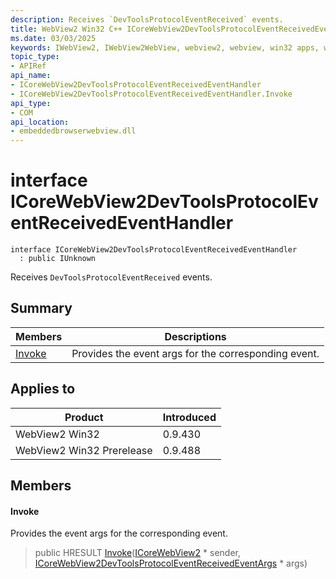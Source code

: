 ```yaml
---
description: Receives `DevToolsProtocolEventReceived` events.
title: WebView2 Win32 C++ ICoreWebView2DevToolsProtocolEventReceivedEventHandler
ms.date: 03/03/2025
keywords: IWebView2, IWebView2WebView, webview2, webview, win32 apps, win32, edge, ICoreWebView2, ICoreWebView2Controller, browser control, edge html, ICoreWebView2DevToolsProtocolEventReceivedEventHandler
topic_type: 
- APIRef
api_name:
- ICoreWebView2DevToolsProtocolEventReceivedEventHandler
- ICoreWebView2DevToolsProtocolEventReceivedEventHandler.Invoke
api_type:
- COM
api_location:
- embeddedbrowserwebview.dll
---
```


# interface ICoreWebView2DevToolsProtocolEventReceivedEventHandler

```
interface ICoreWebView2DevToolsProtocolEventReceivedEventHandler
  : public IUnknown
```

Receives `DevToolsProtocolEventReceived` events.

## Summary

 Members                        | Descriptions
--------------------------------|---------------------------------------------
[Invoke](#invoke) | Provides the event args for the corresponding event.

## Applies to

Product                         | Introduced
--------------------------------|---------------------------------------------
WebView2 Win32            |    0.9.430
WebView2 Win32 Prerelease |    0.9.488

## Members

#### Invoke

Provides the event args for the corresponding event.

> public HRESULT [Invoke](#invoke)([ICoreWebView2](icorewebview2.md#icorewebview2) * sender, [ICoreWebView2DevToolsProtocolEventReceivedEventArgs](icorewebview2devtoolsprotocoleventreceivedeventargs.md#icorewebview2devtoolsprotocoleventreceivedeventargs) * args)

